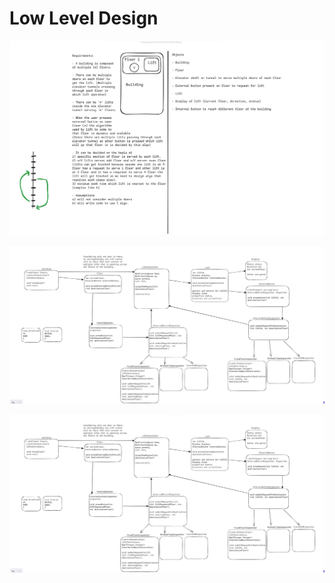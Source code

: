 # Low Level Design

![Requirements](./images/lld-1.png)

![Single Thread LLD](./images/lld-2.png)

![Multi Thread LLD](./images/lld-3.png)
